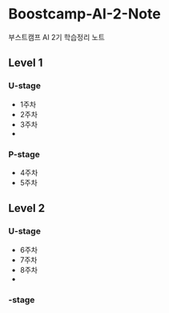 # Boostcamp-AI-2-Note

부스트캠프 AI 2기 학습정리 노트

## Level 1
### U-stage
- 1주차
- 2주차
- 3주차
- 
### P-stage
- 4주차
- 5주차

## Level 2
### U-stage
- 6주차
- 7주차
- 8주차 
- 
### -stage
